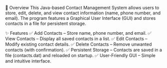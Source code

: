 📌 Overview
This Java-based Contact Management System allows users to store, edit, delete, and view contact information (name, phone number, and email). The program features a Graphical User Interface (GUI) and stores contacts in a file for persistent storage.

✨ Features
✅ Add Contacts – Store name, phone number, and email.
✅ View Contacts – Display all saved contacts in a list.
✅ Edit Contacts – Modify existing contact details.
✅ Delete Contacts – Remove unwanted contacts (with confirmation).
✅ Persistent Storage – Contacts are saved in a file (contacts.dat) and reloaded on startup.
✅ User-Friendly GUI – Simple and intuitive interface.

